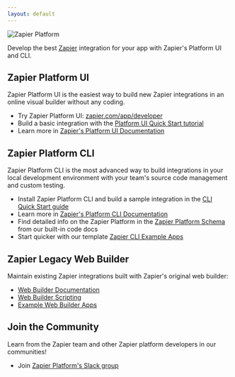 ```yaml
---
layout: default
---
```


<img src="{{ site.baseurl }}/assets/images/visual-builder-header.svg" alt="Zapier Platform" style="max-width:600px;margin:auto;display:block;">

Develop the best [Zapier](https://zapier.com/) integration for your app with Zapier's Platform UI and CLI.

## Zapier Platform UI

Zapier Platform UI is the easiest way to build new Zapier integrations in an online visual builder without any coding.

- Try Zapier Platform UI: [zapier.com/app/developer](https://zapier.com/app/developer/)
- Build a basic integration with the [Platform UI Quick Start tutorial](https://platform.zapier.com/quickstart/introduction)
- Learn more in [Zapier's Platform UI Documentation](https://platform.zapier.com/docs/intro)

## Zapier Platform CLI

Zapier Platform CLI is the most advanced way to build integrations in your local development environment with your team's source code management and custom testing.

- Install Zapier Platform CLI and build a sample integration in the [CLI Quick Start guide](https://zapier.com/developer/start/introduction)
- Learn more in [Zapier's Platform CLI Documentation](https://zapier.github.io/zapier-platform-cli/)
- Find detailed info on the Zapier Platform in the [Zapier Platform Schema](https://zapier.github.io/zapier-platform-schema/build/schema.html) from our built-in code docs
- Start quicker with our template [Zapier CLI Example Apps](https://github.com/zapier/zapier-platform-cli/wiki/Example-Apps)

## Zapier Legacy Web Builder

Maintain existing Zapier integrations built with Zapier's original web builder:

- [Web Builder Documentation](https://platform.zapier.com/legacy_web_builder/docs)
- [Web Builder Scripting](https://platform.zapier.com/legacy_web_builder/scripting)
- [Example Web Builder Apps](https://platform.zapier.com/legacy_web_builder/example-apps)

## Join the Community

Learn from the Zapier team and other Zapier platform developers in our communities!

- Join [Zapier Platform's Slack group](https://join.slack.com/t/zapier-platform/shared_invite/enQtNTg1MjM5NjMzNTI3LWVhZjk3NjFlNWFiMTBmMDExMzI5NDZiZmFiOTJjYmI3NmY2MzEwZDUxNzQ3MTliMTM5N2M3NGM2MmQ2Y2VkODE)